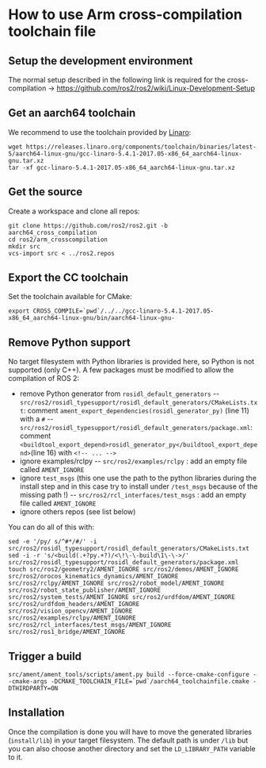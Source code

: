 # How to use Arm cross-compilation toolchain file

## Setup the development environment
The normal setup described in the following link is required for the cross-compilation -> https://github.com/ros2/ros2/wiki/Linux-Development-Setup

## Get an aarch64 toolchain
We recommend to use the toolchain provided by [Linaro](https://releases.linaro.org/components/toolchain/binaries/latest-5/aarch64-linux-gnu/):

```
wget https://releases.linaro.org/components/toolchain/binaries/latest-5/aarch64-linux-gnu/gcc-linaro-5.4.1-2017.05-x86_64_aarch64-linux-gnu.tar.xz
tar -xf gcc-linaro-5.4.1-2017.05-x86_64_aarch64-linux-gnu.tar.xz
```

## Get the source
Create a workspace and clone all repos:

```
git clone https://github.com/ros2/ros2.git -b aarch64_cross_compilation
cd ros2/arm_crosscompilation
mkdir src
vcs-import src < ../ros2.repos
```

## Export the CC toolchain
Set the toolchain available for CMake:

```
export CROSS_COMPILE=`pwd`/../../gcc-linaro-5.4.1-2017.05-x86_64_aarch64-linux-gnu/bin/aarch64-linux-gnu-
```

## Remove Python support
No target filesystem with Python libraries is provided here, so Python is not supported (only C++).
A few packages must be modified to allow the compilation of ROS 2:
- remove Python generator from `rosidl_default_generators`
-- `src/ros2/rosidl_typesupport/rosidl_default_generators/CMakeLists.txt`: comment `ament_export_dependencies(rosidl_generator_py)` (line 11) with a `#`
-- `src/ros2/rosidl_typesupport/rosidl_default_generators/package.xml`: comment `<buildtool_export_depend>rosidl_generator_py</buildtool_export_depend>`(line 16) with `<!-- ... -->`
- ignore examples/rclpy
-- `src/ros2/examples/rclpy` : add an empty file called `AMENT_IGNORE`
- ignore `test_msgs` (this one use the path to the python libraries during the install step and in this case try to install under `/test_msgs` because of the missing path !)
-- `src/ros2/rcl_interfaces/test_msgs` : add an empty file called `AMENT_IGNORE`
- ignore others repos (see list below)

You can do all of this with:

```
sed -e '/py/ s/^#*/#/' -i src/ros2/rosidl_typesupport/rosidl_default_generators/CMakeLists.txt
sed -i -r 's/<build(.+?py.+?)/<\!\-\-build\1\-\->/' src/ros2/rosidl_typesupport/rosidl_default_generators/package.xml
touch src/ros2/geometry2/AMENT_IGNORE src/ros2/demos/AMENT_IGNORE src/ros2/orocos_kinematics_dynamics/AMENT_IGNORE src/ros2/rclpy/AMENT_IGNORE src/ros2/robot_model/AMENT_IGNORE src/ros2/robot_state_publisher/AMENT_IGNORE src/ros2/system_tests/AMENT_IGNORE src/ros2/urdfdom/AMENT_IGNORE src/ros2/urdfdom_headers/AMENT_IGNORE src/ros2/vision_opencv/AMENT_IGNORE src/ros2/examples/rclpy/AMENT_IGNORE src/ros2/rcl_interfaces/test_msgs/AMENT_IGNORE src/ros2/ros1_bridge/AMENT_IGNORE
```

## Trigger a build
```
src/ament/ament_tools/scripts/ament.py build --force-cmake-configure --cmake-args -DCMAKE_TOOLCHAIN_FILE=`pwd`/aarch64_toolchainfile.cmake -DTHIRDPARTY=ON
```

## Installation
Once the compilation is done you will have to move the generated libraries (`install/lib`) in your target filesystem.
The default path is under `/lib` but you can also choose another directory and set the `LD_LIBRARY_PATH` variable to it.

